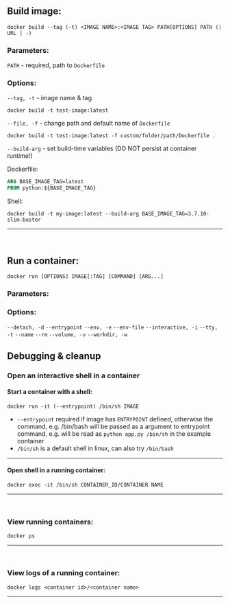 


## Build image:
```
docker build --tag (-t) <IMAGE NAME>:<IMAGE TAG> PATH[OPTIONS] PATH (| URL | -)
```
### Parameters:
`PATH` - required, path to `Dockerfile`

### Options:

`--tag, -t` - image name & tag
```
docker build -t test-image:latest
```
`--file, -f` - change path and default name of `Dockerfile`
```
docker build -t test-image:latest -f custom/folder/path/Dockerfile .
```
`--build-arg` - set build-time variables (DO NOT persist at container runtime!)

Dockerfile:
```Dockerfile
ARG BASE_IMAGE_TAG=latest
FROM python:${BASE_IMAGE_TAG}
```
Shell:
```
docker build -t my-image:latest --build-arg BASE_IMAGE_TAG=3.7.10-slim-buster
```
---
<br>



## Run a container:
```
docker run [OPTIONS] IMAGE[:TAG] [COMMAND] [ARG...]
```
### Parameters:
### Options:
`--detach, -d`
`--entrypoint`
`--env, -e`
`--env-file`
`--interactive, -i`
`--tty, -t`
`--name`
`--rm`
`--volume, -v`
`--workdir, -w`

## Debugging & cleanup
### Open an interactive shell in a container

#### Start a container with a shell:
```
docker run -it (--entrypoint) /bin/sh IMAGE
```
* `--entrypoint` required if image has `ENTRYPOINT` defined, otherwise the command, e.g. /bin/bash will be passed as a argument to entrypoint command, e.g. will be read as `python app.py /bin/sh` in the example container
* `/bin/sh` is a default shell in linux, can also try `/bin/bash`

---
#### Open shell in a running container:
```
docker exec -it /bin/sh CONTAINER_ID/CONTAINER NAME
```
---
<br>

### View running containers:
```
docker ps
```
---
<br>

### View logs of a running container:
```
docker logs <container id>/<container name>
```
---
<br>
